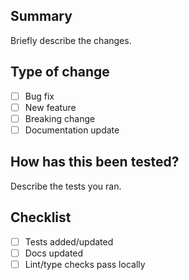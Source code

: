 ## Summary
Briefly describe the changes.

## Type of change
- [ ] Bug fix
- [ ] New feature
- [ ] Breaking change
- [ ] Documentation update

## How has this been tested?
Describe the tests you ran.

## Checklist
- [ ] Tests added/updated
- [ ] Docs updated
- [ ] Lint/type checks pass locally
